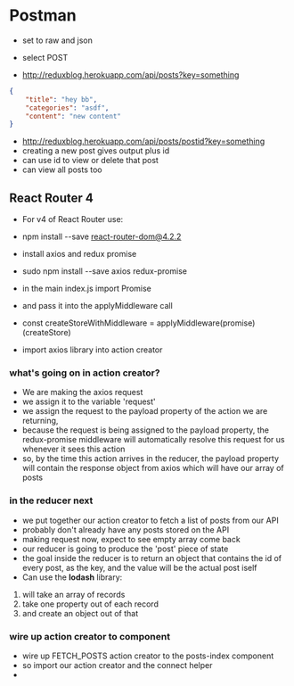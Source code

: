 # Postman
* set to raw and json

* select POST

* http://reduxblog.herokuapp.com/api/posts?key=something

```json
{
	"title": "hey bb",
	"categories": "asdf",
	"content": "new content"
}
```
* http://reduxblog.herokuapp.com/api/posts/postid?key=something
* creating a new post gives output plus id
* can use id to view or delete that post
* can view all posts too

## React Router 4
* For v4 of React Router use:
* npm install --save react-router-dom@4.2.2

* install axios and redux promise
* sudo npm install --save axios redux-promise
* in the main index.js import Promise
* and pass it into the applyMiddleware call
* const createStoreWithMiddleware = applyMiddleware(promise)(createStore)
* import axios library into action creator

### what's going on in action creator?
* We are making the axios request
* we assign it to the variable 'request'
* we assign the request to the payload property of the action we are returning,
* because the request is being assigned to the payload property, the redux-promise middleware will automatically resolve this request for us whenever it sees this action
* so, by the time this action arrives in the reducer, the payload property will contain the response object from axios which will have our array of posts

### in the reducer next
* we put together our action creator to fetch a list of posts from our API
* probably don't already have any posts stored on the API
* making request now, expect to see empty array come back
* our reducer is going to produce the 'post' piece of state
* the goal inside the reducer is to return an object that contains the id of every post, as the key, and the value will be the actual post iself
* Can use the __lodash__ library:
1. will take an array of records
2. take one property out of each record
3. and create an object out of that

### wire up action creator to component

* wire up FETCH_POSTS action creator to the posts-index component
* so import our action creator and the connect helper
* 
